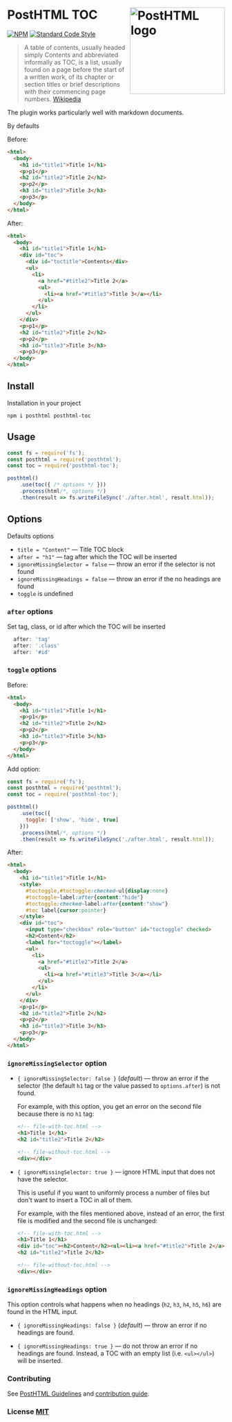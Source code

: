 # PostHTML TOC <img align="right" width="220" height="200" title="PostHTML logo" src="http://posthtml.github.io/posthtml/logo.svg">

[![NPM][npm]][npm-url]
[![Standard Code Style][style]][style-url]

> A table of contents, usually headed simply Contents and abbreviated informally as TOC, is a list, usually found on a page before the start of a written work, of its chapter or section titles or brief descriptions with their commencing page numbers. [Wikipedia](https://en.wikipedia.org/wiki/Table_of_contents)

The plugin works particularly well with markdown documents.

By defaults 

Before:
``` html
<html>
  <body>
    <h1 id="title1">Title 1</h1>
    <p>p1</p>
    <h2 id="title2">Title 2</h2>
    <p>p2</p>
    <h3 id="title3">Title 3</h3>
    <p>p3</p>
  </body>
</html>
```

After:
``` html
<html>
  <body>
    <h1 id="title1">Title 1</h1>
    <div id="toc">
      <div id="toctitle">Contents</div>
      <ul>
        <li>
          <a href="#title2">Title 2</a>
          <ul>
            <li><a href="#title3">Title 3</a></li>
          </ul>
        </li>
      </ul>
    </div>
    <p>p1</p>
    <h2 id="title2">Title 2</h2>
    <p>p2</p>
    <h3 id="title3">Title 3</h3>
    <p>p3</p>
  </body>
</html>
```

## Install

Installation in your project

```npm i posthtml posthtml-toc```

## Usage

``` js
const fs = require('fs');
const posthtml = require('posthtml');
const toc = require('posthtml-toc');

posthtml()
    .use(toc({ /* options */ }))
    .process(html/*, options */)
    .then(result => fs.writeFileSync('./after.html', result.html));
```

## Options

Defaults options

* `title = "Content"` — Title TOC block
* `after = "h1"` — tag after which the TOC will be inserted
* `ignoreMissingSelector = false` — throw an error if the selector is not found
* `ignoreMissingHeadings = false` — throw an error if the no headings are found
* `toggle` is undefined

### `after` options

Set tag, class, or id after which the TOC will be inserted

```js
  after: 'tag'
  after: '.class'
  after: '#id'
```

### `toggle` options
Before:
``` html
<html>
  <body>
    <h1 id="title1">Title 1</h1>
    <p>p1</p>
    <h2 id="title2">Title 2</h2>
    <p>p2</p>
    <h3 id="title3">Title 3</h3>
    <p>p3</p>
  </body>
</html>
```
Add option:
``` js
const fs = require('fs');
const posthtml = require('posthtml');
const toc = require('posthtml-toc');

posthtml()
    .use(toc({
      toggle: ['show', 'hide', true]
    }))
    .process(html/*, options */)
    .then(result => fs.writeFileSync('./after.html', result.html));
```
After:
``` html
<html>
  <body>
    <h1 id="title1">Title 1</h1>
    <style>
      #toctoggle,#toctoggle:checked~ul{display:none}
      #toctoggle~label:after{content:"hide"}
      #toctoggle:checked~label:after{content:"show"}
      #toc label{cursor:pointer}
    </style>
    <div id="toc">
      <input type="checkbox" role="button" id="toctoggle" checked>
      <h2>Content</h2>
      <label for="toctoggle"></label>
      <ul>
        <li>
          <a href="#title2">Title 2</a>
          <ul>
            <li><a href="#title3">Title 3</a></li>
          </ul>  
        </li>
      </ul>
    </div>
    <p>p1</p>
    <h2 id="title2">Title 2</h2>
    <p>p2</p>
    <h3 id="title3">Title 3</h3>
    <p>p3</p>
  </body>
</html>
```

### `ignoreMissingSelector` option

* `{ ignoreMissingSelector: false }` (_default_) — throw an error if the
  selector (the default `h1` tag or the value passed to `options.after`) is not
  found.

  For example, with this option, you get an error on the second file because
  there is no `h1` tag:

  ```html
  <!-- file-with-toc.html -->
  <h1>Title 1</h1>
  <h2 id="title2">Title 2</h2>
  ```

  ```html
  <!-- file-without-toc.html -->
  <div></div>
  ```

* `{ ignoreMissingSelector: true }` — ignore HTML input that does not have
  the selector.

  This is useful if you want to uniformly process a number of files but don't
  want to insert a TOC in all of them.

  For example, with the files mentioned above, instead of an error, the first
  file is modified and the second file is unchanged:

  ```html
  <!-- file-with-toc.html -->
  <h1>Title 1</h1>
  <div id="toc"><h2>Content</h2><ul><li><a href="#title2">Title 2</a></li></ul></div>
  <h2 id="title2">Title 2</h2>
  ```

  ```html
  <!-- file-without-toc.html -->
  <div></div>
  ```

### `ignoreMissingHeadings` option

This option controls what happens when no headings (`h2`, `h3`, `h4`, `h5`,
`h6`) are found in the HTML input.

* `{ ignoreMissingHeadings: false }` (_default_) — throw an error if no headings
  are found.

* `{ ignoreMissingHeadings: true }` — do not throw an error if no headings are
  found. Instead, a TOC with an empty list (i.e. `<ul></ul>`) will be inserted.

### Contributing

See [PostHTML Guidelines](https://github.com/posthtml/posthtml/tree/master/docs) and [contribution guide](contributing.md).

### License [MIT](license)

[npm]: https://img.shields.io/npm/v/posthtml-toc.svg
[npm-url]: https://npmjs.com/package/posthtml-toc

[style]: https://img.shields.io/badge/code%20style-standard-yellow.svg
[style-url]: http://standardjs.com/
